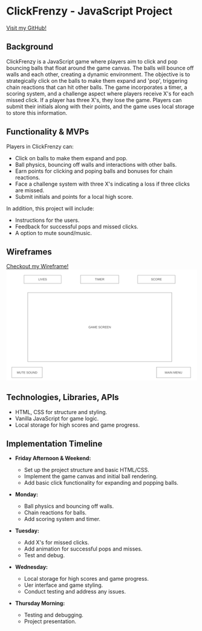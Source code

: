 # ClickFrenzy - JavaScript Project

[Visit my GitHub!](https://github.com/Dominic5591)

## Background

ClickFrenzy is a JavaScript game where players aim to click and pop bouncing balls that float around the game canvas. The balls will bounce off walls and each other, creating a dynamic environment. The objective is to strategically click on the balls to make them expand and 'pop', triggering chain reactions that can hit other balls. The game incorporates a timer, a scoring system, and a challenge aspect where players receive X's for each missed click. If a player has three X's, they lose the game. Players can submit their initials along with their points, and the game uses local storage to store this information.

## Functionality & MVPs

Players in ClickFrenzy can:

- Click on balls to make them expand and pop.
- Ball physics, bouncing off walls and interactions with other balls.
- Earn points for clicking and poping balls and bonuses for chain reactions.
- Face a challenge system with three X's indicating a loss if three clicks are missed.
- Submit initials and points for a local high score.

In addition, this project will include:

- Instructions for the users.
- Feedback for successful pops and missed clicks.
- A option to mute sound/music.

## Wireframes

[Checkout my Wireframe!](https://wireframe.cc/pro/pp/5c6b09031708127)
![Alt text](image-1.png)

## Technologies, Libraries, APIs

- HTML, CSS for structure and styling.
- Vanilla JavaScript for game logic.
- Local storage for high scores and game progress.

## Implementation Timeline

- **Friday Afternoon & Weekend:**

  - Set up the project structure and basic HTML/CSS.
  - Implement the game canvas and initial ball rendering.
  - Add basic click functionality for expanding and popping balls.

- **Monday:**

  - Ball physics and bouncing off walls.
  - Chain reactions for balls.
  - Add scoring system and timer.

- **Tuesday:**

  - Add X's for missed clicks.
  - Add animation for successful pops and misses.
  - Test and debug.

- **Wednesday:**

  - Local storage for high scores and game progress.
  - Uer interface and game styling.
  - Conduct testing and address any issues.

- **Thursday Morning:**
  - Testing and debugging.
  - Project presentation.

